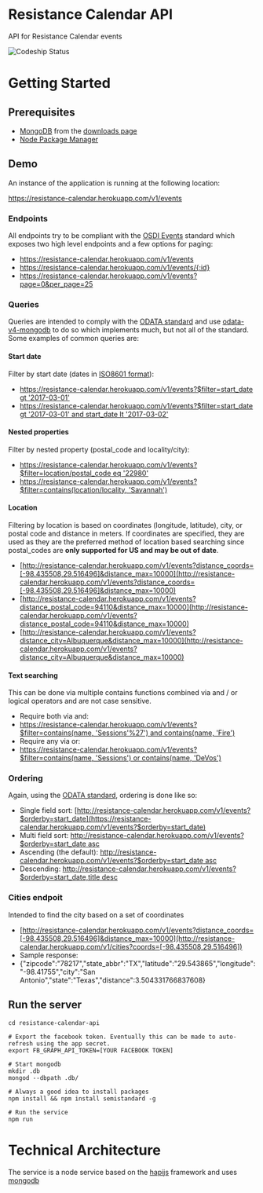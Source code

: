 # Resistance Calendar API

API for Resistance Calendar events

![Codeship Status](https://codeship.com/projects/14cd3280-e2a5-0134-1b72-664f30205a5b/status?branch=master)

# Getting Started

## Prerequisites

* [MongoDB](https://www.mongodb.com) from the [downloads page](https://www.mongodb.com/download-center?jmp=nav#community)
* [Node Package Manager](https://www.npmjs.com)

## Demo

An instance of the application is running at the following location:

https://resistance-calendar.herokuapp.com/v1/events

### Endpoints

All endpoints try to be compliant with the [OSDI Events](https://opensupporter.github.io/osdi-docs/events.html) standard which exposes two high level endpoints and a few options for paging:
* https://resistance-calendar.herokuapp.com/v1/events
* https://resistance-calendar.herokuapp.com/v1/events/{:id}
* https://resistance-calendar.herokuapp.com/v1/events?page=0&per_page=25

### Queries

Queries are intended to comply with the [ODATA standard](http://docs.oasis-open.org/odata/odata/v4.0/errata03/os/complete/part2-url-conventions/odata-v4.0-errata03-os-part2-url-conventions-complete.html) and use [odata-v4-mongodb](https://github.com/jaystack/odata-v4-mongodb) to do so which implements much, but not all of the standard. Some examples of common queries are:

#### Start date
Filter by start date (dates in [ISO8601 format](https://en.wikipedia.org/wiki/ISO_8601)):
* [https://resistance-calendar.herokuapp.com/v1/events?$filter=start_date gt '2017-03-01'](https://resistance-calendar.herokuapp.com/v1/events?$filter=start_date%20gt%20'2017-03-01')
* [https://resistance-calendar.herokuapp.com/v1/events?$filter=start_date gt '2017-03-01' and start_date lt '2017-03-02' ](https://resistance-calendar.herokuapp.com/v1/events?$filter=start_date%20gt%20'2017-03-01'%20and%20start_date%20lt%20'2017-03-02')

#### Nested properties
Filter by nested property (postal_code and locality/city):
* [https://resistance-calendar.herokuapp.com/v1/events?$filter=location/postal_code eq '22980'](https://resistance-calendar.herokuapp.com/v1/events?$filter=location/postal_code%20eq%20'22980')
* [https://resistance-calendar.herokuapp.com/v1/events?$filter=contains(location/locality, 'Savannah')](https://resistance-calendar.herokuapp.com/v1/events?$filter=contains%28location/locality,%20'Savannah'%29)

#### Location
Filtering by location is based on coordinates (longitude, latitude), city, or postal code and distance in meters. If coordinates are specified, they are used as they are the preferred method of location based searching since postal_codes are **only supported for US and may be out of date**.
* [http://resistance-calendar.herokuapp.com/v1/events?distance_coords=[-98.435508,29.516496]&distance_max=10000](http://resistance-calendar.herokuapp.com/v1/events?distance_coords=[-98.435508,29.516496]&distance_max=10000)
* [http://resistance-calendar.herokuapp.com/v1/events?distance_postal_code=94110&distance_max=10000](http://resistance-calendar.herokuapp.com/v1/events?distance_postal_code=94110&distance_max=10000)
* [http://resistance-calendar.herokuapp.com/v1/events?distance_city=Albuquerque&distance_max=10000](http://resistance-calendar.herokuapp.com/v1/events?distance_city=Albuquerque&distance_max=10000)

#### Text searching
This can be done via multiple contains functions combined via and / or logical operators and are not case sensitive.
* Require both via and:
 * [https://resistance-calendar.herokuapp.com/v1/events?$filter=contains(name, 'Sessions'%27') and contains(name, 'Fire')](https://resistance-calendar.herokuapp.com/v1/events?$filter=contains%28name,%20%27Sessions%27%29%20and%20contains%28name,%20%27Fire%27%29)
* Require any via or:
 * [https://resistance-calendar.herokuapp.com/v1/events?$filter=contains(name, 'Sessions') or contains(name, 'DeVos')](https://resistance-calendar.herokuapp.com/v1/events?$filter=contains%28name,%20%27Sessions%27%29%20or%20contains%28name,%20%27DeVos%27%29)

### Ordering

Again, using the [ODATA standard](http://www.odata.org/documentation/odata-version-2-0/uri-conventions/), ordering is done like so:

* Single field sort: [http://resistance-calendar.herokuapp.com/v1/events?$orderby=start_date](https://resistance-calendar.herokuapp.com/v1/events?$orderby=start_date)
* Multi field sort: [http://resistance-calendar.herokuapp.com/v1/events?$orderby=start_date asc](https://resistance-calendar.herokuapp.com/v1/events?$orderby=start_date,title)
* Ascending (the default): [http://resistance-calendar.herokuapp.com/v1/events?$orderby=start_date asc](https://resistance-calendar.herokuapp.com/v1/events?$orderby=start_date%20asc)
* Descending: [http://resistance-calendar.herokuapp.com/v1/events?$orderby=start_date,title desc](https://resistance-calendar.herokuapp.com/v1/events?$orderby=start_date,title%20desc)

### Cities endpoit

Intended to find the city based on a set of coordinates
* [http://resistance-calendar.herokuapp.com/v1/events?distance_coords=[-98.435508,29.516496]&distance_max=10000](http://resistance-calendar.herokuapp.com/v1/cities?coords=[-98.435508,29.516496])
* Sample response:
* {"zipcode":"78217","state_abbr":"TX","latitude":"29.543865","longitude":"-98.41755","city":"San Antonio","state":"Texas","distance":3.504331766837608}

## Run the server
```
cd resistance-calendar-api

# Export the facebook token. Eventually this can be made to auto-refresh using the app secret.
export FB_GRAPH_API_TOKEN=[YOUR FACEBOOK TOKEN]

# Start mongodb
mkdir .db
mongod --dbpath .db/

# Always a good idea to install packages
npm install && npm install semistandard -g

# Run the service
npm run
```

# Technical Architecture

The service is a node service based on the [hapijs](https://hapijs.com) framework and uses [mongodb](https://www.mongodb.com/)
